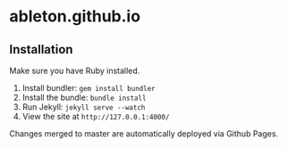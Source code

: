 # ableton.github.io

## Installation

Make sure you have Ruby installed.

1. Install bundler: `gem install bundler`
2. Install the bundle: `bundle install`
3. Run Jekyll: `jekyll serve --watch`
4. View the site at `http://127.0.0.1:4000/`

Changes merged to master are automatically deployed via Github Pages.
